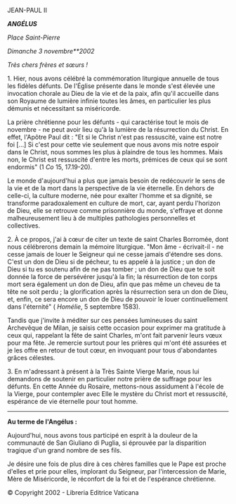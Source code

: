 JEAN-PAUL II

***ANGÉLUS***

*Place Saint-Pierre*

*Dimanche 3 novembre**2002*

*Très chers frères et sœurs !*

1\. Hier, nous avons célébré la commémoration liturgique annuelle de tous les fidèles défunts. De l'Église présente dans le monde s'est élevée une invocation chorale au Dieu de la vie et de la paix, afin qu'il accueille dans son Royaume de lumière infinie toutes les âmes, en particulier les plus démunis et nécessitant sa miséricorde.

La prière chrétienne pour les défunts - qui caractérise tout le mois de novembre - ne peut avoir lieu qu'à la lumière de la résurrection du Christ. En effet, l'Apôtre Paul dit : "Et si le Christ n'est pas ressuscité, vaine est notre foi \[...\] Si c'est pour cette vie seulement que nous avons mis notre espoir dans le Christ, nous sommes les plus à plaindre de tous les hommes. Mais non, le Christ est ressuscité d'entre les morts, prémices de ceux qui se sont endormis" (1 *Co* 15, 17.19-20).

Le monde d'aujourd'hui a plus que jamais besoin de redécouvrir le sens de la vie et de la mort dans la perspective de la vie éternelle. En dehors de celle-ci, la culture moderne, née pour exalter l'homme et sa dignité, se transforme paradoxalement en culture de mort, car, ayant perdu l'horizon de Dieu, elle se retrouve comme prisonnière du monde, s'effraye et donne malheureusement lieu à de multiples pathologies personnelles et collectives.

2\. À ce propos, j'ai à cœur de citer un texte de saint Charles Borromée, dont nous célébrerons demain la mémoire liturgique. "Mon âme - écrivait-il - ne cesse jamais de louer le Seigneur qui ne cesse jamais d'étendre ses dons. C'est un don de Dieu si de pécheur, tu es appelé à la justice ; un don de Dieu si tu es soutenu afin de ne pas tomber ; un don de Dieu que te soit donnée la force de persévérer jusqu'à la fin; la résurrection de ton corps mort sera également un don de Dieu, afin que pas même un cheveu de ta tête ne soit perdu ; la glorification après la résurrection sera un don de Dieu, et, enfin, ce sera encore un don de Dieu de pouvoir le louer continuellement dans l'éternité" ( *Homélie*, 5 septembre 1583).

Tandis que j'invite à méditer sur ces pensées lumineuses du saint Archevêque de Milan, je saisis cette occasion pour exprimer ma gratitude à ceux qui, rappelant la fête de saint Charles, m'ont fait parvenir leurs vœux pour ma fête. Je remercie surtout pour les prières qui m'ont été assurées et je les offre en retour de tout cœur, en invoquant pour tous d'abondantes grâces célestes.

3\. En m'adressant à présent à la Très Sainte Vierge Marie, nous lui demandons de soutenir en particulier notre prière de suffrage pour les défunts. En cette Année du Rosaire, mettons-nous assidument à l'école de la Vierge, pour contempler avec Elle le mystère du Christ mort et ressuscité, espérance de vie éternelle pour tout homme.

** * **

**Au terme de l'Angélus :**

Aujourd'hui, nous avons tous participé en esprit à la douleur de la communauté de San Giuliano di Puglia, si éprouvée par la disparition tragique d'un grand nombre de ses fils.

Je désire une fois de plus dire à ces chères familles que le Pape est proche d'elles et prie pour elles, implorant du Seigneur, par l'intercession de Marie, Mère de Miséricorde, le réconfort de la foi et de l'espérance chrétienne.

© Copyright 2002 - Libreria Editrice Vaticana